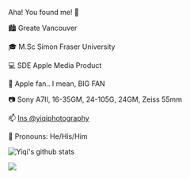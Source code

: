 Aha! You found me! 👋  

🏙 Greate Vancouver  

🎓 M.Sc Simon Fraser University  

💻 SDE Apple Media Product  

 Apple fan.. I mean, BIG FAN  

📷 Sony A7II, 16-35GM, 24-105G, 24GM, Zeiss 55mm  

📫 [Ins @yiqiphotography](https://www.instagram.com/yiqiphotography/)  

🌈 Pronouns: He/His/Him   

![Yiqi's github stats](https://github-readme-stats.vercel.app/api?username=SaoYan&theme=solarized-light&show_icons=true&count_private=true&include_all_commits=true&custom_title=Ta-da%21&hide_border=true)

<a href="https://wakatime.com"><img src="https://wakatime.com/share/@saoyan/a1bf1600-c3cf-4003-9153-80fbc9eefcd9.png" /></a>
